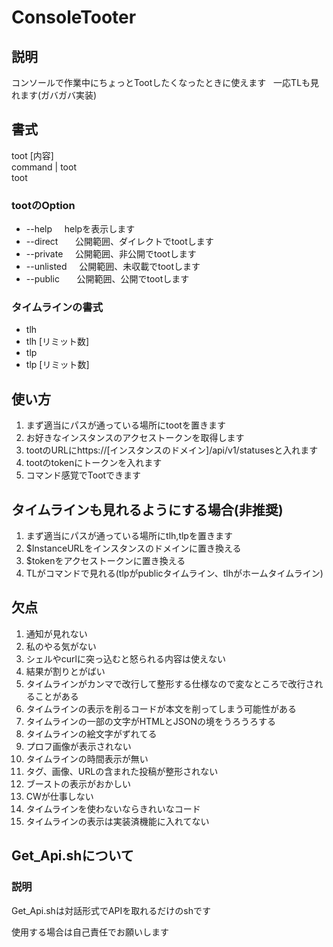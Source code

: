 # ConsoleTooter
## 説明
コンソールで作業中にちょっとTootしたくなったときに使えます      
一応TLも見れます(ガバガバ実装)      
## 書式
toot [内容]       
command | toot      
toot  
### tootのOption
* --help         helpを表示します                 
* --direct       公開範囲、ダイレクトでtootします                              
* --private      公開範囲、非公開でtootします                                      
* --unlisted     公開範囲、未収載でtootします                                
* --public       公開範囲、公開でtootします                                 

### タイムラインの書式
* tlh     
* tlh [リミット数]    
* tlp      
* tlp [リミット数]   

## 使い方
1. まず適当にパスが通っている場所にtootを置きます
2. お好きなインスタンスのアクセストークンを取得します
3. tootのURLにhttps://[インスタンスのドメイン]/api/v1/statusesと入れます
4. tootのtokenにトークンを入れます
5. コマンド感覚でTootできます
## タイムラインも見れるようにする場合(非推奨)
1. まず適当にパスが通っている場所にtlh,tlpを置きます
2. $InstanceURLをインスタンスのドメインに置き換える
3. $tokenをアクセストークンに置き換える
4. TLがコマンドで見れる(tlpがpublicタイムライン、tlhがホームタイムライン)
## 欠点
1. 通知が見れない
2. 私のやる気がない
3. シェルやcurlに突っ込むと怒られる内容は使えない
4. 結果が割りとがばい
5. タイムラインがカンマで改行して整形する仕様なので変なところで改行されることがある
6. タイムラインの表示を削るコードが本文を削ってしまう可能性がある
7. タイムラインの一部の文字がHTMLとJSONの境をうろうろする
8. タイムラインの絵文字がずれてる
9. プロフ画像が表示されない
10. タイムラインの時間表示が無い
11. タグ、画像、URLの含まれた投稿が整形されない
12. ブーストの表示がおかしい
13. CWが仕事しない
14. タイムラインを使わないならきれいなコード
15. タイムラインの表示は実装済機能に入れてない
## Get_Api.shについて
### 説明
Get_Api.shは対話形式でAPIを取れるだけのshです

使用する場合は自己責任でお願いします

